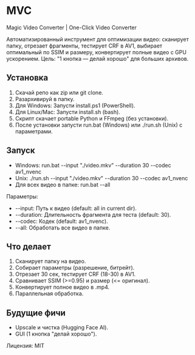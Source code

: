 # MVC
Magic Video Converter | One-Click Video Converter

Автоматизированный инструмент для оптимизации видео: сканирует папку, отрезает фрагменты, тестирует CRF в AV1, выбирает оптимальный по SSIM и размеру, конвертирует полные видео с GPU ускорением. Цель: "1 кнопка — делай хорошо" для больших архивов.

## Установка
1. Скачай репо как zip или git clone.
2. Разархивируй в папку.
3. Для Windows: Запусти install.ps1 (PowerShell).
4. Для Linux/Mac: Запусти install.sh (bash).
5. Скрипт скачает portable Python и FFmpeg (без установки).
6. После установки запусти run.bat (Windows) или ./run.sh (Unix) с параметрами.

## Запуск
- Windows: run.bat --input "./video.mkv" --duration 30 --codec av1_nvenc
- Unix: ./run.sh --input "./video.mkv" --duration 30 --codec av1_nvenc
- Для всех видео в папке: run.bat --all

Параметры:
- --input: Путь к видео (default: all in current dir).
- --duration: Длительность фрагмента для теста (default: 30).
- --codec: Кодек (default: av1_nvenc).
- --all: Обработать все видео в папке.

## Что делает
1. Сканирует папку на видео.
2. Собирает параметры (разрешение, битрейт).
3. Отрезает 30 сек, тестирует CRF (18-30) в AV1.
4. Сравнивает SSIM (>=0.95) и размер (<= оригинал).
5. Конвертирует полное видео в .mp4.
6. Параллельная обработка.

## Будущие фичи
- Upscale и чистка (Hugging Face AI).
- GUI (1 кнопка "делай хорошо").

Лицензия: MIT
